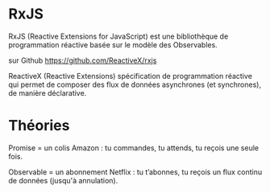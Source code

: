# RxJS
  RxJS (Reactive Extensions for JavaScript) est une bibliothèque de programmation réactive basée sur le modèle des Observables.

  sur Github
    https://github.com/ReactiveX/rxjs

  ReactiveX (Reactive Extensions)
    spécification de programmation réactive qui permet de composer des flux de données asynchrones (et synchrones), de manière déclarative.    

# Théories  
  Promise = un colis Amazon : tu commandes, tu attends, tu reçois une seule fois.

  Observable = un abonnement Netflix : tu t’abonnes, tu reçois un flux continu de données (jusqu'à annulation).    